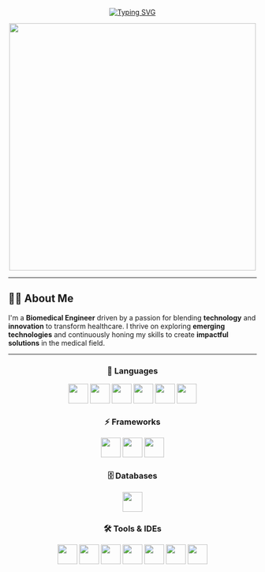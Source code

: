 <div align='center'>

[![Typing SVG](https://readme-typing-svg.demolab.com?font=Fira+Code&size=24&duration=3000&pause=800&color=6dbac6&center=true&vCenter=true&width=800&lines=Hi,+I'm+Yassien+Tawfik!;Blending+Technology+with+Healthcare;Innovating+for+a+Healthier+Future)](https://git.io/typing-svg)

<img src="https://user-images.githubusercontent.com/74038190/212749168-86d6c7ab-98da-409b-998f-c5b74721badd.gif" width="500">

</div>

---

## 👨‍💻 About Me

I'm a **Biomedical Engineer** driven by a passion for blending **technology** and **innovation** to transform healthcare. I thrive on exploring **emerging technologies** and continuously honing my skills to create **impactful solutions** in the medical field.

---

<div align="center">

### 🌟 Languages
<img src="https://cdn.jsdelivr.net/gh/devicons/devicon/icons/python/python-original.svg" width="40" height="40" />
<img src="https://cdn.jsdelivr.net/gh/devicons/devicon/icons/cplusplus/cplusplus-original.svg" width="40" height="40" />
<img src="https://cdn.jsdelivr.net/gh/devicons/devicon/icons/java/java-original.svg" width="40" height="40" />
<img src="https://cdn.jsdelivr.net/gh/devicons/devicon/icons/html5/html5-original.svg" width="40" height="40" />
<img src="https://cdn.jsdelivr.net/gh/devicons/devicon/icons/css3/css3-original.svg" width="40" height="40" />
<img src="https://cdn.jsdelivr.net/gh/devicons/devicon/icons/javascript/javascript-original.svg" width="40" height="40" />

### ⚡ Frameworks
<img src="https://cdn.jsdelivr.net/gh/devicons/devicon/icons/flask/flask-original.svg" width="40" height="40" />
<img src="https://cdn.jsdelivr.net/gh/devicons/devicon/icons/nodejs/nodejs-original.svg" width="40" height="40" />
<img src="https://cdn.jsdelivr.net/gh/devicons/devicon/icons/qt/qt-original.svg" width="40" height="40" />

### 🗄️ Databases
<img src="https://cdn.jsdelivr.net/gh/devicons/devicon/icons/postgresql/postgresql-original.svg" width="40" height="40" />

### 🛠️ Tools & IDEs
<img src="https://cdn.jsdelivr.net/gh/devicons/devicon/icons/vscode/vscode-original.svg" width="40" height="40" />
<img src="https://cdn.jsdelivr.net/gh/devicons/devicon/icons/blender/blender-original.svg" width="40" height="40" />
<img src="https://cdn.jsdelivr.net/gh/devicons/devicon/icons/pycharm/pycharm-original.svg" width="40" height="40" />
<img src="https://cdn.jsdelivr.net/gh/devicons/devicon/icons/webstorm/webstorm-original.svg" width="40" height="40" />
<img src="https://cdn.jsdelivr.net/gh/devicons/devicon/icons/intellij/intellij-original.svg" width="40" height="40" />
<img src="https://cdn.jsdelivr.net/gh/devicons/devicon/icons/xcode/xcode-original.svg" width="40" height="40" />
<img src="https://cdn.jsdelivr.net/gh/devicons/devicon/icons/arduino/arduino-original.svg" width="40" height="40" />

</div>

